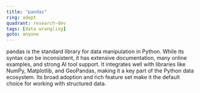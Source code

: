 ```yaml
---
title: "pandas"
ring: adopt
quadrant: research-dev
tags: [data wrangling]
goto: anyone
---
```


pandas is the standard library for data manipulation in Python. While its syntax can be inconsistent, it has extensive documentation, many online examples, and strong AI tool support. It integrates well with libraries like NumPy, Matplotlib, and GeoPandas, making it a key part of the Python data ecosystem. Its broad adoption and rich feature set make it the default choice for working with structured data.
